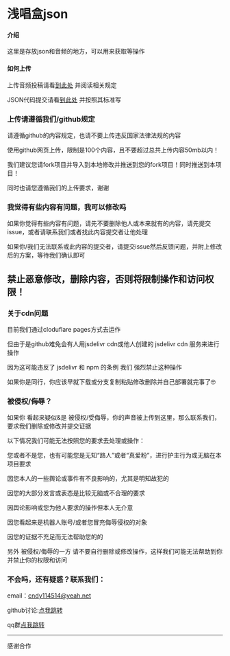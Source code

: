 # 浅唱盒json

#### 介绍
这里是存放json和音频的地方，可以用来获取等操作

#### 如何上传

上传音频投稿请看[到此处](/tree/master/sound/) 并阅读相关规定

JSON代码提交请看[到此处](QCH-JSON/tree/master/sound) 并按照其标准写

### 上传请遵循我们/github规定

请遵循github的内容规定，也请不要上传违反国家法律法规的内容

使用github网页上传，限制是100个内容，且不要超过总共上传内容50mb以内！

我们建议您请fork项目并导入到本地修改并推送到您的fork项目！同时推送到本项目！

同时也请您遵循我们的上传要求，谢谢


### 我觉得有些内容有问题，我可以修改吗

如果你觉得有些内容有问题，请先不要删除他人或本来就有的内容，请先提交issue，或者请联系我们或者找此内容提交者让他处理

如果你/我们无法联系或此内容的提交者，请提交issue然后反馈问题，并附上修改后的方案，等待我们确认即可

## 禁止恶意修改，删除内容，否则将限制操作和访问权限！


### 关于cdn问题

目前我们通过cloduflare pages方式去运作

但由于是github难免会有人用jsdelivr cdn或他人创建的 jsdelivr cdn 服务来进行操作

因为这可能违反了 jsdelivr 和 npm 的条例 我们 强烈禁止这种操作

如果你是同行，你应该早就下载或分支复制粘贴修改删除并自己部署就完事了🤓


### 被侵权/侮辱？

如果你 看起来疑似&是 被侵权/受侮辱，你的声音被上传到这里，那么联系我们，要求我们删除或修改并提交证据

以下情况我们可能无法按照您的要求去处理或操作：

您或者不是您，也有可能您是无知“路人”或者“真爱粉”，进行护主行为或无脑在本项目要求

因您本人的一些舆论或事件有不良影响的，尤其是明知故犯的

因您的大部分发言或表态是比较无脑或不合理的要求

因舆论影响或您为他人要求的操作但本人无介意

因您看起来是机器人账号/或者您冒充侮辱侵权的对象

因您的证据不充足而无法帮助您的的

另外 被侵权/侮辱的一方 请不要自行删除或修改操作，这样我们可能无法帮助到你并禁止你的权限和访问


### 不会吗，还有疑惑？联系我们：

email：cndy114514@yeah.net

github讨论:[点我跳转](https://github.com/Rickrollcc/QCH-JSON/discussions)

qq群[点我跳转](https://wbgx.pw/li/a/qqq.html)

----

感谢合作
